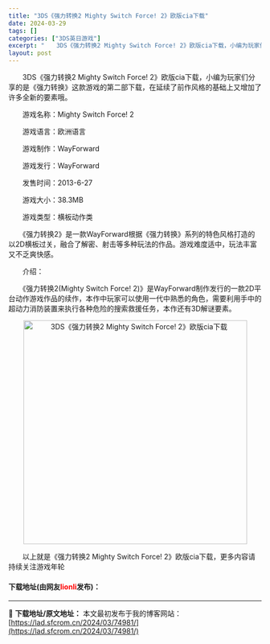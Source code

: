 ```yaml
---
title: "3DS《强力转换2 Mighty Switch Force! 2》欧版cia下载"
date: 2024-03-29
tags: []
categories: ["3DS英日游戏"]
excerpt: "　　3DS《强力转换2 Mighty Switch Force! 2》欧版cia下载，小编为玩家们分享的是《强力转换》这款游戏的第二部下载，在延续了前作风格的基础上又增加了许多全新的要素哦。 　　游戏名称：Mighty Switch Force! 2 　　游戏语言：欧洲语言 　　游戏制作：WayFo&hellip;"
layout: post
---
```


 <p>　　3DS《强力转换2 Mighty Switch Force! 2》欧版cia下载，小编为玩家们分享的是《强力转换》这款游戏的第二部下载，在延续了前作风格的基础上又增加了许多全新的要素哦。</p> <p>　　游戏名称：Mighty Switch Force! 2</p> <p>　　游戏语言：欧洲语言</p> <p>　　游戏制作：WayForward</p> <p>　　游戏发行：WayForward</p> <p>　　发售时间：2013-6-27</p> <p>　　游戏大小：38.3MB</p> <p>　　游戏类型：横板动作类</p> <p>　　《强力转换2》是一款WayForward根据《强力转换》系列的特色风格打造的以2D横板过关，融合了解密、射击等多种玩法的作品。游戏难度适中，玩法丰富又不乏爽快感。</p> <p>　　介绍：</p> <p>　　《强力转换2(Mighty Switch Force! 2)》是WayForward制作发行的一款2D平台动作游戏作品的续作，本作中玩家可以使用一代中熟悉的角色，需要利用手中的超动力消防装置来执行各种危险的搜索救援任务，本作还有3D解谜要素。</p> <p align="center"><img align="" border="0" src="https://lad.sfcrom.cn/wp-content/uploads/2024/03/20240329_660633ed657ad.jpg" width="445" alt="3DS《强力转换2 Mighty Switch Force! 2》欧版cia下载" /></p> <p>　　以上就是《强力转换2 Mighty Switch Force! 2》欧版cia下载，更多内容请持续关注游戏年轮</p> <p><h4>下载地址(由网友<font color="red">lionli</font>发布)：</h4></p> 

---
📖 **下载地址/原文地址：** 本文最初发布于我的博客网站：[https://lad.sfcrom.cn/2024/03/74981/](https://lad.sfcrom.cn/2024/03/74981/)
